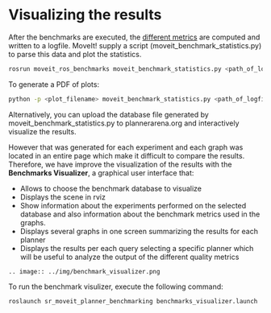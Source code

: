 # Visualizing the results

After the benchmarks are executed, the [different metrics](3_benchmark_description.md#benchmark-metrics) are 
computed and written to a logfile. MoveIt! supply a script (moveit_benchmark_statistics.py) to parse this data and plot the statistics.

```bash
rosrun moveit_ros_benchmarks moveit_benchmark_statistics.py <path_of_logfile>
```

To generate a PDF of plots:
```bash
python -p <plot_filename> moveit_benchmark_statistics.py <path_of_logfile>
```

Alternatively, you can upload the database file generated by moveit_benchmark_statistics.py to plannerarena.org and interactively visualize the results.

However that was generated for each experiment and each graph was located in an entire page which make it difficult to compare the results. 
Therefore, we have improve the visualization of the results with the **Benchmarks Visualizer**, a graphical user interface that:
* Allows to choose the benchmark database to visualize
* Displays the scene in rviz
* Show information about the experiments performed on the selected database and also information about the benchmark metrics used in the graphs.
* Displays several graphs in one screen summarizing the results for each planner
* Displays the results per each query selecting a specific planner which will be useful to analyze the output of the different quality metrics

```eval_rst
.. image:: ../img/benchmark_visualizer.png
```

To run the benchmark visulizer, execute the following command:
```bash
roslaunch sr_moveit_planner_benchmarking benchmarks_visualizer.launch
```
